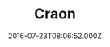 ---
date: 2016-07-23T08:06:52.000Z
title: Craon
latitude: 46.77230720412875
longitude: 0.025034215975011525
category: checkin
---